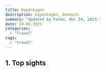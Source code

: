 ```yaml
---
title: Kopenhagen
description: Kopenhagen, Denmark.
summary: "Updated by Fatma, Mar 24, 2023."
date: 24-03-2023
categories:
  - "Travel"
tags:
  - "travel"
---
```


## 1. Top sights
